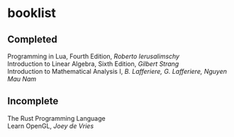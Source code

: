 # booklist

## Completed
Programming in Lua, Fourth Edition, _Roberto Ierusalimschy_  
Introduction to Linear Algebra, Sixth Edition, _Gilbert Strang_  
Introduction to Mathematical Analysis I, _B. Lafferiere, G. Lafferiere, Nguyen Mau Nam_  

## Incomplete
The Rust Programming Language  
Learn OpenGL, _Joey de Vries_  

